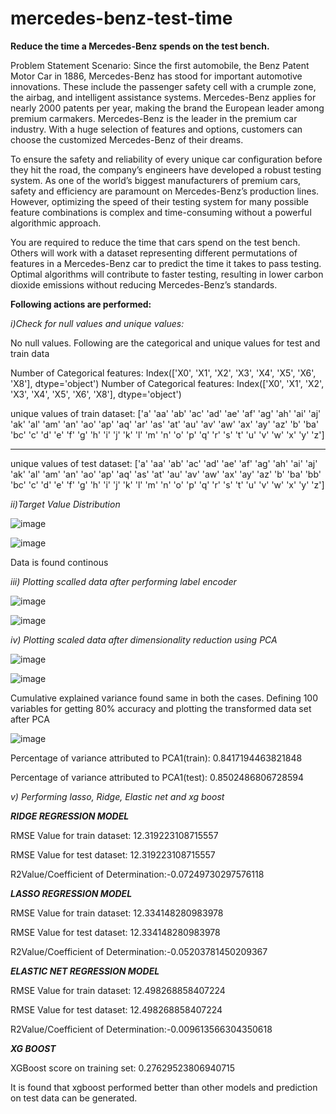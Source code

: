 # mercedes-benz-test-time
**Reduce the time a Mercedes-Benz spends on the test bench.**

Problem Statement Scenario: Since the first automobile, the Benz Patent Motor Car in 1886, Mercedes-Benz has stood for important automotive innovations. These include the passenger safety cell with a crumple zone, the airbag, and intelligent assistance systems. Mercedes-Benz applies for nearly 2000 patents per year, making the brand the European leader among premium carmakers. Mercedes-Benz is the leader in the premium car industry. With a huge selection of features and options, customers can choose the customized Mercedes-Benz of their dreams.

To ensure the safety and reliability of every unique car configuration before they hit the road, the company’s engineers have developed a robust testing system. As one of the world’s biggest manufacturers of premium cars, safety and efficiency are paramount on Mercedes-Benz’s production lines. However, optimizing the speed of their testing system for many possible feature combinations is complex and time-consuming without a powerful algorithmic approach.

You are required to reduce the time that cars spend on the test bench. Others will work with a dataset representing different permutations of features in a Mercedes-Benz car to predict the time it takes to pass testing. Optimal algorithms will contribute to faster testing, resulting in lower carbon dioxide emissions without reducing Mercedes-Benz’s standards.

**Following actions are performed:**

*i)Check for null values and unique values:*

No null values. Following are the categorical and unique values for test and train data

Number of Categorical features:  Index(['X0', 'X1', 'X2', 'X3', 'X4', 'X5', 'X6', 'X8'], dtype='object')
Number of Categorical features:  Index(['X0', 'X1', 'X2', 'X3', 'X4', 'X5', 'X6', 'X8'], dtype='object')

unique values of train dataset:
 ['a' 'aa' 'ab' 'ac' 'ad' 'ae' 'af' 'ag' 'ah' 'ai' 'aj' 'ak' 'al' 'am' 'an'
 'ao' 'ap' 'aq' 'ar' 'as' 'at' 'au' 'av' 'aw' 'ax' 'ay' 'az' 'b' 'ba' 'bc'
 'c' 'd' 'e' 'f' 'g' 'h' 'i' 'j' 'k' 'l' 'm' 'n' 'o' 'p' 'q' 'r' 's' 't'
 'u' 'v' 'w' 'x' 'y' 'z']
 
---------------------------------------------------------------------------------------------------------------------
unique values of test dataset:
 ['a' 'aa' 'ab' 'ac' 'ad' 'ae' 'af' 'ag' 'ah' 'ai' 'aj' 'ak' 'al' 'am' 'an'
 'ao' 'ap' 'aq' 'as' 'at' 'au' 'av' 'aw' 'ax' 'ay' 'az' 'b' 'ba' 'bb' 'bc'
 'c' 'd' 'e' 'f' 'g' 'h' 'i' 'j' 'k' 'l' 'm' 'n' 'o' 'p' 'q' 'r' 's' 't'
 'u' 'v' 'w' 'x' 'y' 'z']
 
 *ii)Target Value Distribution*
 
![image](https://user-images.githubusercontent.com/64850346/152009778-dd784edb-9fa9-463a-9e84-16abddb92728.png)

![image](https://user-images.githubusercontent.com/64850346/152009898-dc9f87c3-1edf-4a53-8e63-3128391b8631.png)

Data is found continous

*iii) Plotting scalled data after performing label encoder*

![image](https://user-images.githubusercontent.com/64850346/152010214-efd53769-8653-4c67-b46c-b9dc2ed34601.png)

![image](https://user-images.githubusercontent.com/64850346/152010242-1f2bf74b-ddf6-441c-9555-dcdfa3bdf035.png)

*iv) Plotting scaled data after dimensionality reduction using PCA*

![image](https://user-images.githubusercontent.com/64850346/152010524-e6092470-2c7b-48fe-aa47-3e094222705e.png)

![image](https://user-images.githubusercontent.com/64850346/152010550-e09d43be-b4d6-4aef-9c90-d2b2c61f245f.png)

Cumulative explained variance found same in both the cases. Defining 100 variables for getting 80% accuracy and plotting the transformed data set after PCA

![image](https://user-images.githubusercontent.com/64850346/152011734-657169bc-84f2-434a-951a-2d4fea8e94eb.png)

Percentage of variance attributed to PCA1(train): 0.8417194463821848

Percentage of variance attributed to PCA1(test): 0.8502486806728594

*v) Performing lasso, Ridge, Elastic net and xg boost*

***RIDGE REGRESSION MODEL***

RMSE Value for train dataset:  12.319223108715557

RMSE Value for test dataset:  12.319223108715557

R2Value/Coefficient of Determination:-0.07249730297576118

***LASSO REGRESSION MODEL***

RMSE Value for train dataset:  12.334148280983978

RMSE Value for test dataset:  12.334148280983978

R2Value/Coefficient of Determination:-0.05203781450209367

***ELASTIC NET REGRESSION MODEL***

RMSE Value for train dataset:  12.498268858407224

RMSE Value for test dataset:  12.498268858407224

R2Value/Coefficient of Determination:-0.009613566304350618

***XG BOOST***

XGBoost score on training set:  0.27629523806940715

It is found that xgboost performed better than other models and prediction on test data can be generated.
